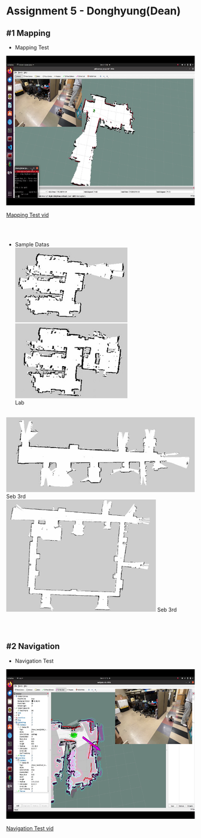 # Assignment 5 - Donghyung(Dean)

## #1 Mapping

* Mapping Test  
<img src="./images/mapping.png" width="700" height="400"/>

[Mapping Test vid](https://youtu.be/trhHgOyOMUs)

<br/><br/>

* Sample Datas  
<img src="./images/1.jpg" width="300" height="200"/><img src="./images/2.jpg" width="300" height="200"/>  
Lab

<br/>

<img src="./images/3.jpg" width="600" height="200"/>  
Seb 3rd

<br/>

<img src="./images/4.jpg" width="400" height="300"/>  
Seb 3rd

<br/>

<br/><br/>

## #2 Navigation

* Navigation Test  
<img src="./images/navigation.png" width="700" height="400"/>

[Navigation Test vid](https://youtu.be/-R1TFmbU0J0)



